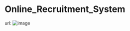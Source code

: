# Online_Recruitment_System
url: ![image](https://github.com/user-attachments/assets/88f647a3-7b00-4712-8316-9fc82c17b5bc)
